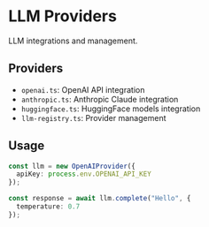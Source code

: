 # LLM Providers

LLM integrations and management.

## Providers
- `openai.ts`: OpenAI API integration
- `anthropic.ts`: Anthropic Claude integration
- `huggingface.ts`: HuggingFace models integration
- `llm-registry.ts`: Provider management

## Usage
```typescript
const llm = new OpenAIProvider({
  apiKey: process.env.OPENAI_API_KEY
});

const response = await llm.complete("Hello", {
  temperature: 0.7
});
```